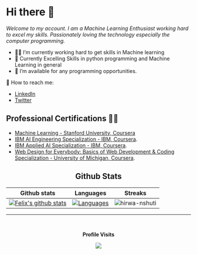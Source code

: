 # Hi there 🥸

*Welcome to my account. I am a Machine Learning Enthusiast working hard to excel my skills. Passionately loving the technology especially the computer programming.*


- 💪🏿 I’m currently working hard to get skills in Machine learning
- 🧠 Currently Excelling Skills in python programming and Machine Learning in general
- 🤝 I’m available for any programming opportunities.


💬 How to reach me: 
* [LinkedIn](https://www.linkedin.com/in/hirwa-nshuti/)  
* [Twitter](https://twitter.com/__hirwa)

## Professional Certifications ✍🏿

* [Machine Learning - Stanford University, Coursera](https://www.coursera.org/account/accomplishments/certificate/S7K3LD6C674M)
* [IBM AI Engineering Specialization - IBM, Coursera](https://www.coursera.org/account/accomplishments/specialization/certificate/LZ8XCQESLPC9).
* [IBM Applied AI Specialization - IBM, Coursera](https://www.coursera.org/account/accomplishments/specialization/certificate/P9YCBCQGVKS5).
* [Web Design for Everybody: Basics of Web Development & Coding Specialization - University of Michigan, Coursera](https://www.coursera.org/account/accomplishments/specialization/certificate/HCGWF63TF5MJ).

<!-- START NEW SECTION -->
<p align="center">
 <h2 align="center">Github Stats</h2>

|Github stats| Languages|Streaks|
|-|-|-|
|[![Felix's github stats](https://github-readme-stats.vercel.app/api?username=hirwa-nshuti&show_icons=true&theme=dark&hide_title=true)](https://github.com/hirwa-nshuti)|[![Languages](https://github-readme-stats.vercel.app/api/top-langs/?username=hirwa-nshuti&show_icons=true&theme=dark&layout=compact&hide_title=true)](https://github.com/hirwa-nshuti)|![hirwa-nshuti](https://github-readme-streak-stats.herokuapp.com/?user=hirwa-nshuti&theme=dark)
<hr>

<!-- START NEW SECTION -->
<div align="center">
<br><p align="centre"><b>Profile Visits</b></p>  
<p align="center"><img align="center" src="https://profile-counter.glitch.me/{hirwa-nshuti}/count.svg" /></p> 
<br></div>

